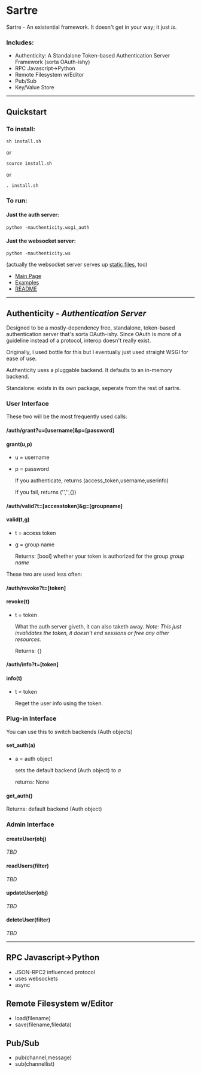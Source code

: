 # Sartre
Sartre - An existential framework.  It doesn't get in your way; it just _is_.

### Includes:

- Authenticity: A Standalone Token-based Authentication Server Framework (sorta OAuth-ishy)
- RPC Javascript->Python
- Remote Filesystem w/Editor
- Pub/Sub
- Key/Value Store

---
## Quickstart

### To install:

```
sh install.sh
```

or 

```
source install.sh
```

or 

```
. install.sh
```

### To run:

#### Just the auth server:

```
python -mauthenticity.wsgi_auth
```

#### Just the websocket server:

```
python -mauthenticity.ws
```

(actually the websocket server serves up
	   <a href="http://localhost:8080/static/index.html">
	   static files</a>, too)

- <a href="http://localhost:8080/static/main.html">Main Page</a>
- <a href="http://localhost:8080/static/examples/index.html">Examples</a>
- <a href="http://localhost:8080/static/readme.html">README</a>

---

## Authenticity - _Authentication Server_

Designed to be a mostly-dependency free, standalone, token-based authentication server that's sorta OAuth-ishy.  Since OAuth is more of a guideline instead of a protocol, interop doesn't really exist.

Originally, I used bottle for this but I eventually just used straight WSGI for ease of use.

Authenticity uses a pluggable backend.  It defaults to an in-memory backend.

Standalone: exists in its own package, seperate from the rest of sartre.

### User Interface

These two will be the most frequently used calls:

#### /auth/grant?u=[username]&p=[password]
#### grant(u,p)
- u = username
- p = password

  If you authenticate, returns (access_token,username,userinfo)

  If you fail, returns ('','',{})

#### /auth/valid?t=[accesstoken]&g=[groupname]
#### valid(t,g)
- t = access token
- g = group name

  Returns: [bool] whether your token is authorized for the group *group name*

These two are used less often:

#### /auth/revoke?t=[token]
#### revoke(t)
- t = token

  What the auth server giveth, it can also taketh away.
   *Note*: _This just invalidates the token,
    it doesn't end sessions or free any other resources._

  Returns: {}

#### /auth/info?t=[token]
#### info(t)
- t = token

  Reget the user info using the token.

### Plug-in Interface

You can use this to switch backends (Auth objects)

#### set_auth(a)
- a = auth object

  sets the default backend (Auth object) to _a_

  returns: None

#### get_auth()

  Returns: default backend (Auth object)


### Admin Interface

#### createUser(obj)

*TBD*

#### readUsers(filter)

*TBD*

#### updateUser(obj)

*TBD*

#### deleteUser(filter)

*TBD*

---

## RPC Javascript->Python

- JSON-RPC2 influenced protocol
- uses websockets
- async

## Remote Filesystem w/Editor

- load(filename)
- save(filename,filedata)

## Pub/Sub

- pub(channel,message)
- sub(channellist)
